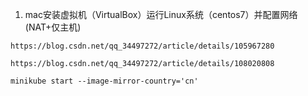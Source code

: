 1. mac安装虚拟机（VirtualBox）运行Linux系统（centos7）并配置网络(NAT+仅主机)

```
https://blog.csdn.net/qq_34497272/article/details/105967280
```

```
https://blog.csdn.net/qq_34497272/article/details/108020808
```

```
minikube start --image-mirror-country='cn'
```

